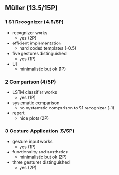 ## Müller (13.5/15P)

### 1 $1 Recognizer (4.5/5P)

 * recognizer works
   * yes (2P)
 * efficient implementation
   * hard coded templates (-0.5)
 * five gestures distinguished
   * yes (1P)
 * UI
   * minimalistic but ok (1P)

### 2 Comparison (4/5P)

 * LSTM classifier works
   * yes (1P)
 * systematic comparison
   * no systematic comparison to $1 recognizer (-1)
 * report
   * nice plots (2P)

### 3 Gesture Application (5/5P)

 * gesture input works
   * yes (1P)
 * functionality and aesthetics
   * minimalistic but ok (2P)
 * three gestures distinguished
   * yes (2P)
